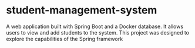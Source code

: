# student-management-system

A web application built with Spring
Boot and a Docker database. It allows users to view and add
students to the system. This project was designed to explore the
capabilities of the Spring framework
